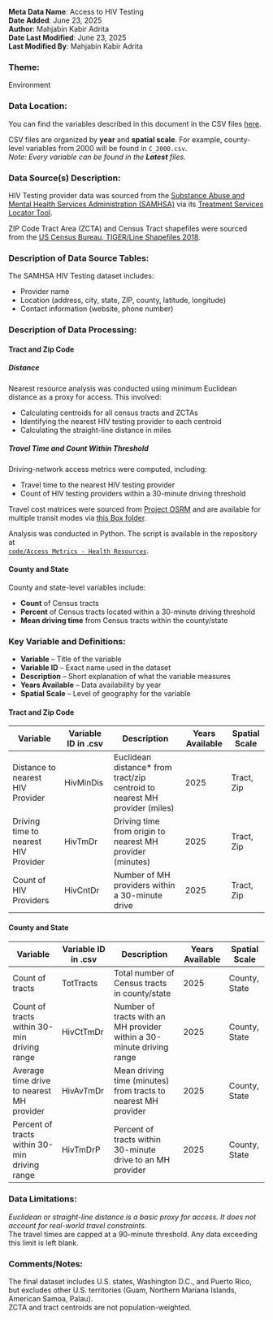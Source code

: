 **Meta Data Name**: Access to HIV Testing  
**Date Added**: June 23, 2025  
**Author**: Mahjabin Kabir Adrita  
**Date Last Modified**: June 23, 2025  
**Last Modified By**: Mahjabin Kabir Adrita  

### Theme:  
Environment  

### Data Location:  
You can find the variables described in this document in the CSV files [here](../full_tables).  

CSV files are organized by **year** and **spatial scale**. For example, county-level variables from 2000 will be found in `C_2000.csv`.  
*Note: Every variable can be found in the **Latest** files.*

### Data Source(s) Description:  
HIV Testing provider data was sourced from the [Substance Abuse and Mental Health Services Administration (SAMHSA)](https://www.samhsa.gov/) via its [Treatment Services Locator Tool](https://findtreatment.samhsa.gov/locator).  

ZIP Code Tract Area (ZCTA) and Census Tract shapefiles were sourced from the [US Census Bureau, TIGER/Line Shapefiles 2018](https://www.census.gov/geographies/mapping-files/time-series/geo/carto-boundary-file.html).

### Description of Data Source Tables:  
The SAMHSA HIV Testing dataset includes:  
- Provider name  
- Location (address, city, state, ZIP, county, latitude, longitude)  
- Contact information (website, phone number)  

### Description of Data Processing:  

#### Tract and Zip Code  

##### Distance  
Nearest resource analysis was conducted using minimum Euclidean distance as a proxy for access. This involved:  
- Calculating centroids for all census tracts and ZCTAs  
- Identifying the nearest HIV testing provider to each centroid  
- Calculating the straight-line distance in miles  

##### Travel Time and Count Within Threshold  
Driving-network access metrics were computed, including:  
- Travel time to the nearest HIV testing provider  
- Count of HIV testing providers within a 30-minute driving threshold  

Travel cost matrices were sourced from [Project OSRM](http://project-osrm.org/) and are available for multiple transit modes via [this Box folder](https://uchicago.app.box.com/s/ae2mtsw7f5tb4rhciczufdxd0owc23as).  

Analysis was conducted in Python. The script is available in the repository at  
[`code/Access Metrics - Health Resources`](https://github.com/GeoDaCenter/opioid-policy-scan/tree/fc3d94053dd1941a96a5945d73cc6f4845453484/code/Access%20Metrics%20-%20Health%20Resources).

#### County and State  
County and state-level variables include:  
- **Count** of Census tracts  
- **Percent** of Census tracts located within a 30-minute driving threshold  
- **Mean driving time** from Census tracts within the county/state  

### Key Variable and Definitions:

- **Variable** – Title of the variable  
- **Variable ID** – Exact name used in the dataset  
- **Description** – Short explanation of what the variable measures  
- **Years Available** – Data availability by year  
- **Spatial Scale** – Level of geography for the variable  

#### Tract and Zip Code

| Variable                          | Variable ID in .csv | Description | Years Available | Spatial Scale |
|----------------------------------|----------------------|-----------------------------------------------------------------------------|------------------|----------------|
| Distance to nearest HIV Provider  | HivMinDis | Euclidean distance* from tract/zip centroid to nearest MH provider (miles) | 2025 | Tract, Zip     |
| Driving time to nearest HIV Provider | HivTmDr | Driving time from origin to nearest MH provider (minutes)                  | 2025 | Tract, Zip     |
| Count of HIV Providers            | HivCntDr | Number of MH providers within a 30-minute drive                             | 2025 | Tract, Zip     |

#### County and State

| Variable                                   | Variable ID in .csv | Description                                                                     | Years Available | Spatial Scale |
|-------------------------------------------|----------------------|----------------------------------------------------------------------------------|------------------|----------------|
| Count of tracts                           | TotTracts | Total number of Census tracts in county/state                                   | 2025 | County, State  |
| Count of tracts within 30-min driving range | HivCtTmDr | Number of tracts with an MH provider within a 30-minute driving range           | 2025 | County, State  |
| Average time drive to nearest MH provider | HivAvTmDr | Mean driving time (minutes) from tracts to nearest MH provider                  | 2025 | County, State  |
| Percent of tracts within 30-min driving range | HivTmDrP | Percent of tracts within 30-minute drive to an MH provider                      | 2025 | County, State  |

### Data Limitations:  
*Euclidean or straight-line distance is a basic proxy for access. It does not account for real-world travel constraints.*  
The travel times are capped at a 90-minute threshold. Any data exceeding this limit is left blank.

### Comments/Notes:  
The final dataset includes U.S. states, Washington D.C., and Puerto Rico, but excludes other U.S. territories (Guam, Northern Mariana Islands, American Samoa, Palau).  
ZCTA and tract centroids are not population-weighted.
